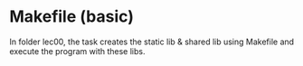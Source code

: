 # Makefile (basic)
In folder lec00, the task creates the static lib & shared lib using Makefile and execute the program with these libs.
